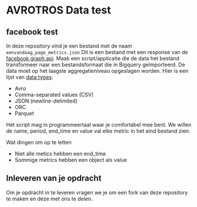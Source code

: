 # AVROTROS Data test

## facebook test
In deze repository vind je een bestand met de naam `eenvandaag_page_metrics.json` 
Dit is een bestand met een response van de [facebook graph api][facebook_graph_api_docs]. 
Maak een script/applicatie die de data het bestand transformeer naar een bestandsformaat die in Bigquery geïmporteerd. 
De data moet op het laagste aggregatieniveau opgeslagen worden. Hier is een lijst van [data types][big_query_batch_loading]:
* Avro
* Comma-separated values (CSV)
* JSON (newline-delimited)
* ORC
* Parquet

Het script mag in programmeertaal waar je comfortabel mee bent. We willen de name, period, end_time en value val elke metric in het eind bestand zien.

Wat dingen om op te letten
* Niet alle metics hebben een end_time
* Sommige metrics hebben een object als value

## Inleveren van je opdracht
Om je opdracht in te leveren vragen we je om een fork van deze repository te maken en deze met ons te delen.


[facebook_graph_api_docs]: https://developers.facebook.com/docs/graph-api/reference/insights/
[big_query_batch_loading]: https://cloud.google.com/bigquery/docs/batch-loading-data